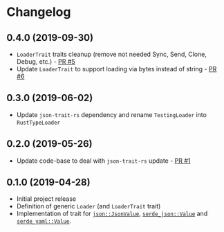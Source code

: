 Changelog
=========

0.4.0 (2019-09-30)
------------------
- `LoaderTrait` traits cleanup (remove not needed Sync, Send, Clone, Debug, etc.) - [PR #5](https://github.com/macisamuele/loader-rs/pull/5)
- Update `LoaderTrait` to support loading via bytes instead of string - [PR #6](https://github.com/macisamuele/loader-rs/pull/6)

0.3.0 (2019-06-02)
------------------
- Update `json-trait-rs` dependency and rename `TestingLoader` into `RustTypeLoader`

0.2.0 (2019-05-26)
------------------
- Update code-base to deal with `json-trait-rs` update - [PR #1](https://github.com/macisamuele/loader-rs/pull/1)

0.1.0 (2019-04-28)
------------------
- Initial project release
- Definition of generic `Loader` (and `LoaderTrait` trait)
- Implementation of trait for [`json::JsonValue`](https://github.com/maciejhirsz/json-rust/), [`serde_json::Value`](https://github.com/serde-rs/json/) and [`serde_yaml::Value`](https://github.com/dtolnay/serde-yaml).
